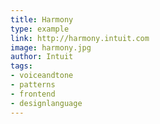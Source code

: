 ```yaml
---
title: Harmony
type: example
link: http://harmony.intuit.com
image: harmony.jpg
author: Intuit
tags:
- voiceandtone
- patterns
- frontend
- designlanguage
---
```

